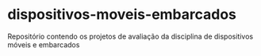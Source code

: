 # dispositivos-moveis-embarcados
Repositório contendo os projetos de avaliação da disciplina de dispositivos móveis e embarcados 
